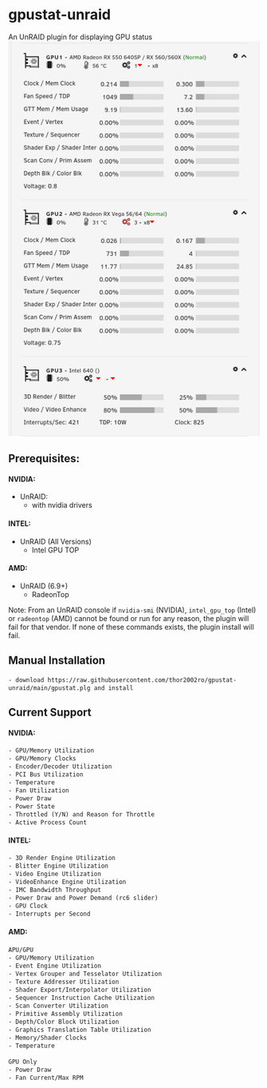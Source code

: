 # gpustat-unraid
An UnRAID plugin for displaying GPU status
![Screenshot](src/gpustat/usr/local/emhttp/plugins/gpustat/sample/Screenshot.png?raw=true)


## Prerequisites:
#### NVIDIA:
- UnRAID:
  * with nvidia drivers

#### INTEL:
- UnRAID (All Versions)
  * Intel GPU TOP

#### AMD:
- UnRAID (6.9+)
  * RadeonTop

Note: From an UnRAID console if `nvidia-smi` (NVIDIA), `intel_gpu_top` (Intel) or `radeontop` (AMD) cannot be found or run for any reason,
the plugin will fail for that vendor. If none of these commands exists, the plugin install will fail.

## Manual Installation
    - download https://raw.githubusercontent.com/thor2002ro/gpustat-unraid/main/gpustat.plg and install

## Current Support

#### NVIDIA:
    - GPU/Memory Utilization
    - GPU/Memory Clocks
    - Encoder/Decoder Utilization
    - PCI Bus Utilization
    - Temperature
    - Fan Utilization
    - Power Draw
    - Power State
    - Throttled (Y/N) and Reason for Throttle
    - Active Process Count

#### INTEL:
    - 3D Render Engine Utilization
    - Blitter Engine Utilization
    - Video Engine Utilization
    - VideoEnhance Engine Utilization
    - IMC Bandwidth Throughput
    - Power Draw and Power Demand (rc6 slider)
    - GPU Clock
    - Interrupts per Second

#### AMD:
    APU/GPU
    - GPU/Memory Utilization
    - Event Engine Utilization
    - Vertex Grouper and Tesselator Utilization
    - Texture Addresser Utilization
    - Shader Export/Interpolator Utilization
    - Sequencer Instruction Cache Utilization
    - Scan Converter Utilization
    - Primitive Assembly Utilization
    - Depth/Color Block Utilization
    - Graphics Translation Table Utilization
    - Memory/Shader Clocks
    - Temperature

    GPU Only
    - Power Draw
    - Fan Current/Max RPM

